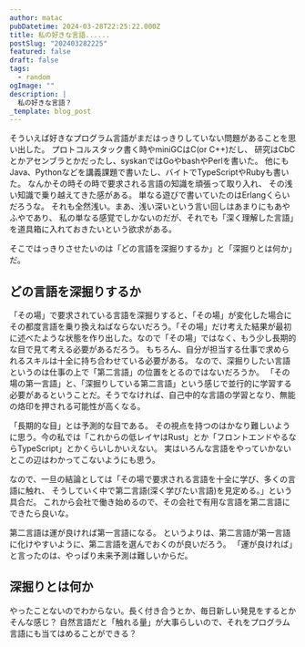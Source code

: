 ```yaml
---
author: matac
pubDatetime: 2024-03-28T22:25:22.000Z
title: 私の好きな言語......
postSlug: "202403282225"
featured: false
draft: false
tags:
  - random
ogImage: ""
description: |
  私の好きな言語？
_template: blog_post
---
```


そういえば好きなプログラム言語がまだはっきりしていない問題があることを思い出した。
プロトコルスタック書く時やminiGCはC(or C++)だし、
研究はCbCとかアセンブラとかだったし、syskanではGoやbashやPerlを書いた。
他にもJava、Pythonなどを講義課題で書いたし、バイトでTypeScriptやRubyも書いた。
なんかその時その時で要求される言語の知識を頑張って取り入れ、
その浅い知識で乗り越えてきた感がある。
単なる遊びで書いていたのはErlangくらいだろうな。
それも全然浅い。まあ、浅い深いという言い回しはあまりにもあやふやであり、
私の単なる感覚でしかないのだが、それでも「深く理解した言語」を道具箱に入れておきたいという欲求がある。

そこではっきりさせたいのは「どの言語を深掘りするか」と「深掘りとは何か」だ。

## どの言語を深掘りするか

「その場」で要求されている言語を深掘りすると、「その場」が変化した場合にその都度言語を乗り換えねばならないだろう。「その場」だけ考えた結果が最初に述べたような状態を作り出した。なので「その場」ではなく、もう少し長期的な目で見て考える必要があるだろう。
もちろん、自分が担当する仕事で求められるスキルは十全に持ち合わせている必要がある。
なので、深掘りしたい言語というのは仕事の上で「第二言語」の位置をとるのではないだろうか。
「その場の第一言語」と、「深掘りしている第二言語」という感じで並行的に学習する必要があるということだ。そうでなければ、自己中的な言語の学習となり、無能の烙印を押される可能性が高くなる。

「長期的な目」とは予測的な目である。
その視点を持つのはかなり難しいように思う。今の私では「これからの低レイヤはRust」とか「フロントエンドやるならTypeScript」とかくらいしかいえない。
実はいろんな言語をやっていかないとこの辺はわかってこないようにも思う。

なので、一旦の結論としては「その場で要求される言語を十全に学び、多くの言語に触れ、
そうしていく中で第二言語(深く学びたい言語)を見定める。」という具合だ。
これから会社で働き始めるので、その会社で有用な言語を第二言語にできたら良いな。

第二言語は運が良ければ第一言語になる。
というよりは、第二言語が第一言語に化けやすいように、第二言語を選んでおくのが良いだろう。
「運が良ければ」と言ったのは、やっぱり未来予測は難しいからだ。

## 深掘りとは何か

やったことないのでわからない。長く付き合うとか、毎日新しい発見をするとかそんな感じ？
自然言語だと「触れる量」が大事らしいので、それをプログラム言語にも当てはめることができる？
